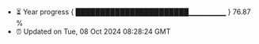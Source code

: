 - ⏳ Year progress { ███████████████████████▁▁▁▁▁▁▁ } 76.87 %
- ⏰ Updated on Tue, 08 Oct 2024 08:28:24 GMT

